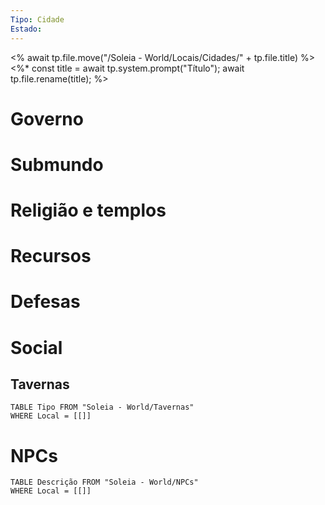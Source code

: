 ```yaml
---
Tipo: Cidade
Estado:
---
```

<% await tp.file.move("/Soleia - World/Locais/Cidades/" + tp.file.title) %>
<%*
const title = await tp.system.prompt("Título");
await tp.file.rename(title);
%>


# Governo


# Submundo


# Religião e templos


# Recursos


# Defesas


# Social
## Tavernas
```dataview
TABLE Tipo FROM "Soleia - World/Tavernas"
WHERE Local = [[]]
```

# NPCs
```dataview
TABLE Descrição FROM "Soleia - World/NPCs"
WHERE Local = [[]]
```
